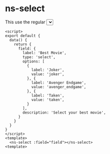 # ns-select
This use the regular <select> tags provided by HTML. This should be used only to give one choice to the user.
On change, the field emit a @changed event. This input support the `Field` instance.

```vue
<script>
export default {
  data() {
    return {
      field: {
        label: 'Best Movie',
        type: 'select',
        options: [
          {
            label: 'Joker',
            value: 'joker',
          }, {
            label: 'Avenger Endgame',
            value: 'avenger_endgame',
          }, {
            label: 'Taken',
            value: 'taken',
          }
        ],
        description: 'Select your best movie',
      }
    }
  }
}
</script>
<template>
  <ns-select :field="field"></ns-select>
<template>
```
